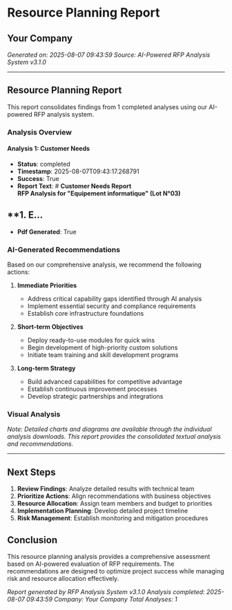 # Resource Planning Report
## Your Company
*Generated on: 2025-08-07 09:43:59*
*Source: AI-Powered RFP Analysis System v3.1.0*

---

## Resource Planning Report

This report consolidates findings from 1 completed analyses using our AI-powered RFP analysis system.

### Analysis Overview


#### Analysis 1: Customer Needs
- **Status**: completed
- **Timestamp**: 2025-08-07T09:43:17.268791
- **Success**: True
- **Report Text**: # **Customer Needs Report**  
**RFP Analysis for "Equipement informatique" (Lot N°03)**  

## **1. E...
- **Pdf Generated**: True

### AI-Generated Recommendations

Based on our comprehensive analysis, we recommend the following actions:

1. **Immediate Priorities**
   - Address critical capability gaps identified through AI analysis
   - Implement essential security and compliance requirements
   - Establish core infrastructure foundations

2. **Short-term Objectives** 
   - Deploy ready-to-use modules for quick wins
   - Begin development of high-priority custom solutions
   - Initiate team training and skill development programs

3. **Long-term Strategy**
   - Build advanced capabilities for competitive advantage
   - Establish continuous improvement processes
   - Develop strategic partnerships and integrations


### Visual Analysis

*Note: Detailed charts and diagrams are available through the individual analysis downloads. This report provides the consolidated textual analysis and recommendations.*


---

## Next Steps

1. **Review Findings**: Analyze detailed results with technical team
2. **Prioritize Actions**: Align recommendations with business objectives
3. **Resource Allocation**: Assign team members and budget to priorities
4. **Implementation Planning**: Develop detailed project timeline
5. **Risk Management**: Establish monitoring and mitigation procedures

## Conclusion

This resource planning analysis provides a comprehensive assessment based on AI-powered evaluation of RFP requirements. The recommendations are designed to optimize project success while managing risk and resource allocation effectively.

*Report generated by RFP Analysis System v3.1.0*
*Analysis completed: 2025-08-07 09:43:59*
*Company: Your Company*
*Total Analyses: 1*
